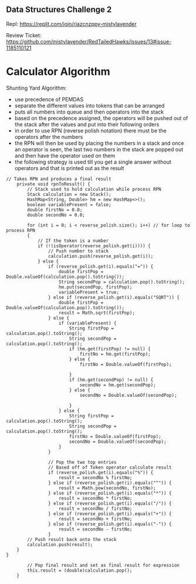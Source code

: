 ## Data Structures Challenge 2

Repl: https://replit.com/join/riazcnzppy-mistylavender

Review Ticket: https://github.com/mistylavender/RedTailedHawks/issues/13#issue-1185110121

# Calculator Algorithm

Shunting Yard Algorithm:
* use precedence of PEMDAS
* separate the different values into tokens that can be arranged
* puts all numbers into queue and then operators into the stack
* based on the precedence assigned, the operators will be pushed out of the stack after the values and put into their following orders
* in order to use RPN (reverse polish notation) there must be the operators after the numbers
* the RPN will then be used by placing the numbers in a stack and once an operator is seen, the last two numbers in the stack are popped out and then have the operator used on them
* the following strategy is used till you get a single answer without operators and that is printed out as the result


```
// Takes RPN and produces a final result
    private void rpnToResult() {
        // Stack used to hold calculation while process RPN
        Stack calculation = new Stack();
        HashMap<String, Double> hm = new HashMap<>();
        boolean variablePresent = false;
        double firstNo = 0.0;
        double secondNo = 0.0;

        for (int i = 0; i < reverse_polish.size(); i++) // for loop to process RPN
        {
            // If the token is a number
            if (!(isOperator(reverse_polish.get(i)))) {
                // Push number to stack
                calculation.push(reverse_polish.get(i));
            } else {
                if (reverse_polish.get(i).equals("=")) {
                    double firstPop = Double.valueOf(calculation.pop().toString());
                    String secondPop = calculation.pop().toString();
                    hm.put(secondPop, firstPop);
                    variablePresent = true;
                } else if (reverse_polish.get(i).equals("SQRT")) {
                    double firstPop = Double.valueOf(calculation.pop().toString());
                    result = Math.sqrt(firstPop);
                } else {
                    if (variablePresent) {
                        String firstPop = calculation.pop().toString();
                        String secondPop = calculation.pop().toString();
                        if (hm.get(firstPop) != null) {
                            firstNo = hm.get(firstPop);
                        } else {
                            firstNo = Double.valueOf(firstPop);

                        }
                        if (hm.get(secondPop) != null) {
                            secondNo = hm.get(secondPop);
                        } else {
                            secondNo = Double.valueOf(secondPop);

                        }
                    } else {
                        String firstPop = calculation.pop().toString();
                        String secondPop = calculation.pop().toString();
                        firstNo = Double.valueOf(firstPop);
                        secondNo = Double.valueOf(secondPop);
                    }
                }

                // Pop the two top entries
                // Based off of Token operator calculate result
                if (reverse_polish.get(i).equals("%")) {
                    result = secondNo % firstNo;
                } else if (reverse_polish.get(i).equals("^")) {
                    result = Math.pow(secondNo, firstNo);
                } else if (reverse_polish.get(i).equals("*")) {
                    result = secondNo * firstNo;
                } else if (reverse_polish.get(i).equals("/")) {
                    result = secondNo / firstNo;
                } else if (reverse_polish.get(i).equals("+")) {
                    result = secondNo + firstNo;
                } else if (reverse_polish.get(i).equals("-")) {
                    result = secondNo - firstNo;
                }
        // Push result back onto the stack
        calculation.push(result);
    }
}

        // Pop final result and set as final result for expression
        this.result = (double)calculation.pop();
    }
```
